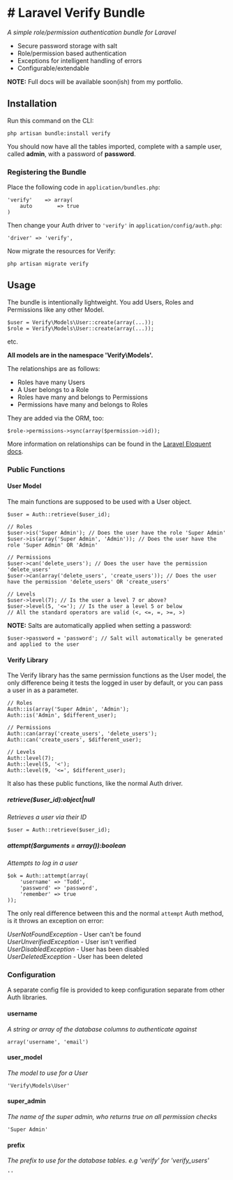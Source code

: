 # # Laravel Verify Bundle

*A simple role/permission authentication bundle for Laravel*

+  Secure password storage with salt
+  Role/permission based authentication
+  Exceptions for intelligent handling of errors
+  Configurable/extendable

**NOTE:** Full docs will be available soon(ish) from my portfolio.

## Installation

Run this command on the CLI:

    php artisan bundle:install verify  

You should now have all the tables imported, complete with a sample user, called **admin**, with a password of **password**.

### Registering the Bundle

Place the following code in ``application/bundles.php``:


    'verify'    => array(
        auto        => true
    )


Then change your Auth driver to ``'verify'`` in ``application/config/auth.php``:

    'driver' => 'verify',

Now migrate the resources for Verify:

    php artisan migrate verify

## Usage

The bundle is intentionally lightweight. You add Users, Roles and Permissions like any other Model.

    $user = Verify\Models\User::create(array(...));
    $role = Verify\Models\User::create(array(...));

etc. 

**All models are in the namespace 'Verify\Models\'.**

The relationships are as follows:

+  Roles have many Users
+  A User belongs to a Role
+  Roles have many and belongs to Permissions
+  Permissions have many and belongs to Roles

They are added via the ORM, too:

    $role->permissions->sync(array($permission->id));

More information on relationships can be found in the [Laravel Eloquent docs](http://laravel.com/docs/database/eloquent).

### Public Functions

#### User Model

The main functions are supposed to be used with a User object.

    $user = Auth::retrieve($user_id);
  
    // Roles
    $user->is('Super Admin'); // Does the user have the role 'Super Admin'  
    $user->is(array('Super Admin', 'Admin')); // Does the user have the role 'Super Admin' OR 'Admin'
  
    // Permissions
    $user->can('delete_users'); // Does the user have the permission 'delete_users'
    $user->can(array('delete_users', 'create_users')); // Does the user have the permission 'delete_users' OR 'create_users'
  
    // Levels
    $user->level(7); // Is the user a level 7 or above?
    $user->level(5, '<='); // Is the user a level 5 or below
    // All the standard operators are valid (<, <=, =, >=, >)

**NOTE:** Salts are automatically applied when setting a password:

    $user->password = 'password'; // Salt will automatically be generated and applied to the user


#### Verify Library

The Verify library has the same permission functions as the User model, the only difference being it tests the logged in user by default, or you can pass a user in as a parameter.

    // Roles
    Auth::is(array('Super Admin', 'Admin');
    Auth::is('Admin', $different_user);

    // Permissions
    Auth::can(array('create_users', 'delete_users');
    Auth::can('create_users', $different_user);

    // Levels
    Auth::level(7);
    Auth::level(5, '<');
    Auth::level(9, '<=', $different_user);

It also has these public functions, like the normal Auth driver.

##### retrieve($user_id):object|null  
*Retrieves a user via their ID*

    $user = Auth::retrieve($user_id);

##### attempt($arguments = array()):boolean  
*Attempts to log in a user*

    $ok = Auth::attempt(array(
        'username' => 'Todd',
        'password' => 'password',
        'remember' => true
    ));

The only real difference between this and the normal ```attempt``` Auth method, is it throws an exception on error:

*UserNotFoundException* - User can't be found  
*UserUnverifiedException* - User isn't verified  
*UserDisabledException* - User has been disabled  
*UserDeletedException* - User has been deleted

### Configuration

A separate config file is provided to keep configuration separate from other Auth libraries.


#### username
*A string or array of the database columns to authenticate against*  

    array('username', 'email')

#### user_model
*The model to use for a User*  

    'Verify\Models\User'

#### super_admin
*The name of the super admin, who returns true on all permission checks*

    'Super Admin'

#### prefix
*The prefix to use for the database tables. e.g 'verify' for 'verify_users'*

    ''

